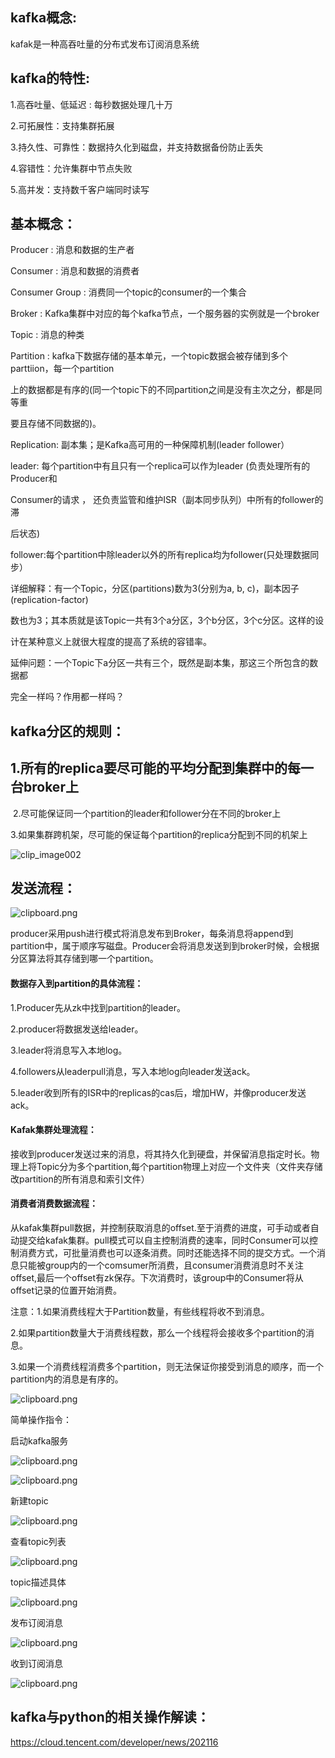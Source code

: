## kafka概念:

kafak是一种高吞吐量的分布式发布订阅消息系统

## kafka的特性:

1.高吞吐量、低延迟 : 每秒数据处理几十万

2.可拓展性：支持集群拓展

3.持久性、可靠性：数据持久化到磁盘，并支持数据备份防止丢失

4.容错性：允许集群中节点失败

5.高并发：支持数千客户端同时读写

## 基本概念：

Producer : 消息和数据的生产者

Consumer : 消息和数据的消费者

Consumer Group : 消费同一个topic的consumer的一个集合

Broker : Kafka集群中对应的每个kafka节点，一个服务器的实例就是一个broker

Topic : 消息的种类

Partition : kafka下数据存储的基本单元，一个topic数据会被存储到多个parttiion，每一个partition        

 上的数据都是有序的(同一个topic下的不同partition之间是没有主次之分，都是同等重

 要且存储不同数据的)。

Replication: 副本集；是Kafka高可用的一种保障机制(leader follower）

leader: 每个partition中有且只有一个replica可以作为leader (负责处理所有的Producer和

Consumer的请求 ， 还负责监管和维护ISR（副本同步队列）中所有的follower的滞

   后状态)

follower:每个partition中除leader以外的所有replica均为follower(只处理数据同步）

详细解释：有一个Topic，分区(partitions)数为3(分别为a, b, c)，副本因子(replication-factor)

  数也为3；其本质就是该Topic一共有3个a分区，3个b分区，3个c分区。这样的设

  计在某种意义上就很大程度的提高了系统的容错率。

延伸问题：一个Topic下a分区一共有三个，既然是副本集，那这三个所包含的数据都

  完全一样吗？作用都一样吗？

 

## kafka分区的规则：

## 1.所有的replica要尽可能的平均分配到集群中的每一台broker上

​    2.尽可能保证同一个partition的leader和follower分在不同的broker上

​    3.如果集群跨机架，尽可能的保证每个partition的replica分配到不同的机架上

 ![clip_image002](.\assets\clip_image002.gif)

## 发送流程：

![clipboard.png](.\assets\clip_image004.gif)

producer采用push进行模式将消息发布到Broker，每条消息将append到partition中，属于顺序写磁盘。Producer会将消息发送到到broker时候，会根据分区算法将其存储到哪一个partition。

#### 数据存入到partition的具体流程：

  1.Producer先从zk中找到partition的leader。

  2.producer将数据发送给leader。

  3.leader将消息写入本地log。

  4.followers从leaderpull消息，写入本地log向leader发送ack。

  5.leader收到所有的ISR中的replicas的cas后，增加HW，并像producer发送ack。

#### Kafak集群处理流程：

   接收到producer发送过来的消息，将其持久化到硬盘，并保留消息指定时长。物理上将Topic分为多个partition,每个partition物理上对应一个文件夹（文件夹存储改partition的所有消息和索引文件）

#### 消费者消费数据流程：

 从kafak集群pull数据，并控制获取消息的offset.至于消费的进度，可手动或者自动提交给kafak集群。pull模式可以自主控制消费的速率，同时Consumer可以控制消费方式，可批量消费也可以逐条消费。同时还能选择不同的提交方式。一个消息只能被group内的一个comsumer所消费，且consumer消费消息时不关注offset,最后一个offset有zk保存。下次消费时，该group中的Consumer将从offset记录的位置开始消费。

注意：1.如果消费线程大于Partition数量，有些线程将收不到消息。

  2.如果partition数量大于消费线程数，那么一个线程将会接收多个partition的消息。

  3.如果一个消费线程消费多个partition，则无法保证你接受到消息的顺序，而一个partition内的消息是有序的。

![clipboard.png](.\assets\clip_image006.gif)

简单操作指令：

启动kafka服务

![clipboard.png](.\assets\clip_image008.gif)

 

![clipboard.png](.\assets\clip_image010.gif)

新建topic

![clipboard.png](.\assets\clip_image012.gif)

查看topic列表

![clipboard.png](.\assets\clip_image014.gif)

 topic描述具体

![clipboard.png](.\assets\clip_image016.gif)

 

发布订阅消息

![clipboard.png](.\assets\clip_image018.gif)

收到订阅消息

![clipboard.png](.\assets\clip_image020.gif)

## kafka与python的相关操作解读：

https://cloud.tencent.com/developer/news/202116

 